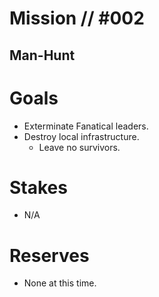 # Mission // #002
## Man-Hunt
# Goals
- Exterminate Fanatical leaders.
- Destroy local infrastructure.
  - Leave no survivors.

# Stakes
- N/A

# Reserves
- None at this time.
